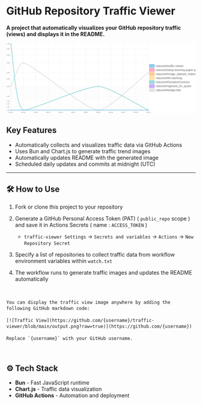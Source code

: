 # GitHub Repository Traffic Viewer

**A project that automatically visualizes your GitHub repository traffic (views) and displays it in the README.**



[![Traffic View](https://github.com/naturesh/traffic-viewer/blob/main/output.png?raw=true)](https://github.com/naturesh/traffic-viewer)

## Key Features

- Automatically collects and visualizes traffic data via GitHub Actions
- Uses Bun and Chart.js to generate traffic trend images
- Automatically updates README with the generated image
- Scheduled daily updates and commits at midnight (UTC)

---

## 🛠️ How to Use

1. Fork or clone this project to your repository
2. Generate a GitHub Personal Access Token (PAT) ( `public_repo` scope ) and save it in Actions Secrets ( name : `ACCESS_TOKEN` )
   - `traffic-viewer Settings` -> `Secrets and variables` -> `Actions` -> `New Repository Secret`
    
3. Specify a list of repositories to collect traffic data from workflow environment variables within `watch.txt`
4. The workflow runs to generate traffic images and updates the README automatically

<br>

```
You can display the traffic view image anywhere by adding the following GitHub markdown code:

[![Traffic View](https://github.com/{username}/traffic-viewer/blob/main/output.png?raw=true)](https://github.com/{username})

Replace `{username}` with your GitHub username.
```

<br>


## ⚙️ Tech Stack

- **Bun** - Fast JavaScript runtime
- **Chart.js** - Traffic data visualization
- **GitHub Actions** - Automation and deployment



